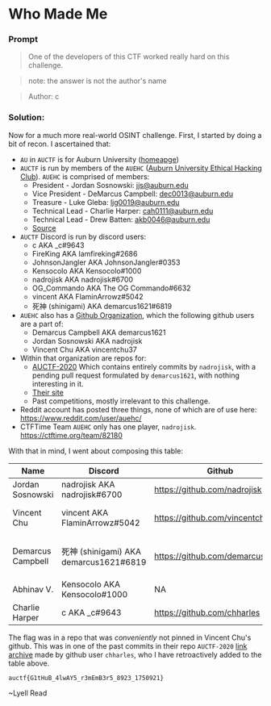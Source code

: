 # Who Made Me

### Prompt

> One of the developers of this CTF worked really hard on this challenge.

> note: the answer is not the author's name

> Author: c

### Solution:

Now for a much more real-world OSINT challenge. First, I started by doing a bit of recon. I ascertained that:

- `AU` in `AUCTF` is for Auburn University ([homeapge](https://www.auburn.edu/))
- `AUCTF` is run by members of the `AUEHC` ([Auburn University Ethical Hacking Club](https://ehc.auburn.edu/)). `AUEHC` is comprised of members:
	- President - Jordan Sosnowski: jjs@auburn.edu
	- Vice President - DeMarcus Campbell: dec0013@auburn.edu
	- Treasure - Luke Gleba: ljg0019@auburn.edu
	- Technical Lead - Charlie Harper: cah0111@auburn.edu
	- Technical Lead - Drew Batten: akb0046@auburn.edu
	- [Source](https://ehc.auburn.edu/about/)
- `AUCTF` Discord is run by discord users:
	- c AKA _c#9643
	- FireKing AKA Iamfireking#2686
	- JohnsonJangler AKA JohnsonJangler#0353
	- Kensocolo AKA Kensocolo#1000
	- nadrojisk AKA nadrojisk#6700
	- OG_Commando AKA The OG Commando#6632
	- vincent AKA FlaminArrowz#5042
	- 死神 (shinigami) AKA demarcus1621#6819
- `AUEHC` also has a [Github Organization](https://github.com/auehc), which the following github users are a part of:
	- Demarcus Campbell AKA demarcus1621
	- Jordan Sosnowski AKA nadrojisk
	- Vincent Chu AKA vincentchu37
- Within that organization are repos for:
	- [AUCTF-2020](https://github.com/auehc/AUCTF-2020) Which contains entirely commits by `nadrojisk`, with a pending pull request formulated by `demarcus1621`, with nothing interesting in it. 
	- [Their site](https://github.com/auehc/auehc.github.io)
	- Past competitions, mostly irrelevant to this challenge.
- Reddit account has posted three things, none of which are of use here: https://www.reddit.com/user/auehc/ 
- CTFTime Team `AUEHC` only has one player, `nadrojisk`. https://ctftime.org/team/82180

With that in mind, I went about composing this table:

| Name              | Discord                                | Github                          | Gitlab                                 | Twitter                       | Notes                                                                                                                                     |
|-------------------|----------------------------------------|---------------------------------|----------------------------------------|-------------------------------|-------------------------------------------------------------------------------------------------------------------------------------------|
| Jordan Sosnowski  | nadrojisk AKA nadrojisk#6700           | https://github.com/nadrojisk    | NA                                     | https://twitter.com/nadrojisk | All commits to the challenge repo. Prime suspect. Nothing interesting on twitter                                                          |
| Vincent Chu       | vincent AKA FlaminArrowz#5042          | https://github.com/vincentchu37 | https://github.com/vincentchu37/gitlab | Private                       | Has commits to the site @ https://github.com/auehc/auehc.github.io, https://www.linkedin.com/in/vincentchu37/                             |
| Demarcus Campbell | 死神 (shinigami) AKA demarcus1621#6819 | https://github.com/demarcus1621 | NA                                     | Does not Exist                | Has pull request to auehc/AUCTF-2020 @ https://github.com/auehc/AUCTF-2020/pull/1 but changes only to README.md, and from private repo :( |
| Abhinav V.        | Kensocolo AKA Kensocolo#1000           | NA                              | NA                                     | https://twitter.com/kensocolo | Twitter, not much found                                                                                                                   |
| Charlie Harper    | c AKA _c#9643                          | https://github.com/chharles     | NA                                     | NA                            | Pretty sure this is Charlie Harper                                                                                                        |

The flag was in a repo that was *conveniently* not pinned in Vincent Chu's github. This was in one of the past commits in their repo `AUCTF-2020` [link](https://github.com/vincentchu37/AUCTF-2020/commit/56721948f12e3a76a5316c62ad2bcf47e8119926) [archive](http://archive.today/2020.04.06-032243/https://github.com/vincentchu37/AUCTF-2020/commit/56721948f12e3a76a5316c62ad2bcf47e8119926) made by github user `chharles`, who I have retroactively added to the table above.

```
auctf{G1tHuB_4lwAY5_r3mEmB3r5_8923_1750921}
```

~Lyell Read